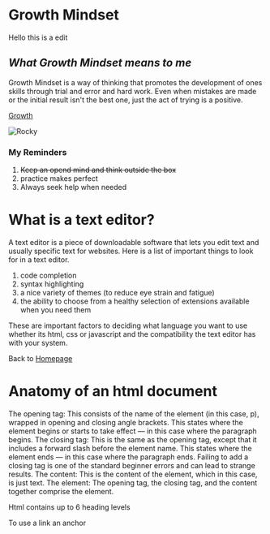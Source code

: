# Growth Mindset

Hello this is a edit

## *What Growth Mindset means to me*

Growth Mindset is a way of thinking that promotes the development of ones skills through trial and error and hard work. Even when mistakes are made or the initial result isn't the best one, just the act of trying is a positive.

[Growth](https://hbr.org/2016/01what-having-a-growth-mindset-actually-means)

![Rocky](https://www.visitphilly.com/wp-content/uploads/2018/02/RockyStatue_J_Fusco_01_2200x1237-1600x897.jpg)

### **My Reminders**

1. ~~Keep an opend mind and think outside the box~~
2. practice makes perfect
3. Always seek help when needed

# What is a text editor? #

A text editor is a piece of downloadable software that lets you edit text and usually specific text for websites.
Here is a list of important things to look for in a text editor.

1. code completion
2. syntax highlighting
3. a nice variety of themes (to reduce eye strain and fatigue)
4. the ability to choose from a healthy selection of extensions available when you need them

These are important factors to deciding what language you want to use whether its html, css or javascript and the compatibility the
text editor has with your system.

Back to [Homepage](https://wdec11.github.io/Reading-Notes/Homepage.md)

# Anatomy of an html document #

The opening tag: This consists of the name of the element (in this case, p), wrapped in opening and closing angle brackets. This states where the element begins or starts to take effect — in this case where the paragraph begins.
The closing tag: This is the same as the opening tag, except that it includes a forward slash before the element name. This states where the element ends — in this case where the paragraph ends. Failing to add a closing tag is one of the standard beginner errors and can lead to strange results.
The content: This is the content of the element, which in this case, is just text.
The element: The opening tag, the closing tag, and the content together comprise the element.

Html contains up to 6 heading levels

To use a link an anchor <a>

